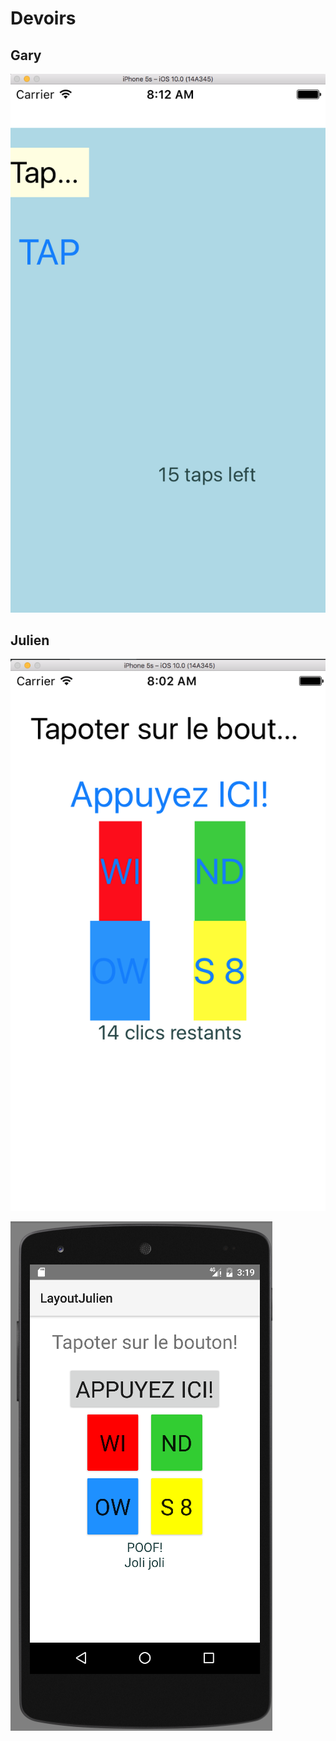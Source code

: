 # Devoirs

## Gary

![alt tag](https://github.com/CollegeBoreal/INF1044-16A/blob/master/2.CSS/1.Layout/LayoutMobile-Gary.png)

## Julien

![alt tag](https://github.com/CollegeBoreal/INF1044-16A/blob/master/2.CSS/1.Layout/Layout-Julien.png)

![alt tag](https://github.com/CollegeBoreal/INF1044-16A/blob/master/2.CSS/1.Layout/LayoutJulien-Android.png)

